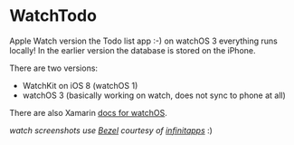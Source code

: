 WatchTodo
========

Apple Watch version the Todo list app :-) on watchOS 3 everything runs locally! In the earlier version the database is stored on the iPhone.

There are two versions:

* WatchKit on iOS 8 (watchOS 1)
* watchOS 3 (basically working on watch, does not sync to phone at all)


There are also Xamarin [docs for watchOS](http://developer.xamarin.com/guides/ios/watch/).

*watch screenshots use [Bezel](http://infinitapps.com/bezel/) courtesy of [infinitapps](http://infinitapps.com/)* :)
